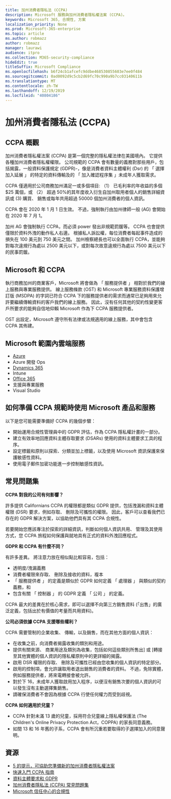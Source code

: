 ```yaml
---
title: 加州消費者隱私法 (CCPA)
description: Microsoft 服務與加州消費者隱私權法案 (CCPA)。
keywords: Microsoft 365, 合規性, 方案
localization_priority: None
ms.prod: Microsoft-365-enterprise
ms.topic: article
ms.author: robmazz
author: robmazz
manager: laurawi
audience: itpro
ms.collection: M365-security-compliance
hideEdit: true
titleSuffix: Microsoft Compliance
ms.openlocfilehash: b6f24cb1afcefc9ddbe468530855603e7ee0f484
ms.sourcegitcommit: 0ad0092d9c5cb2d69fc70c990a9b7cc03140611b
ms.translationtype: MT
ms.contentlocale: zh-TW
ms.lasthandoff: 12/19/2019
ms.locfileid: "40804186"
---
```

# <a name="california-consumer-privacy-act-ccpa"></a>加州消費者隱私法 (CCPA)

## <a name="ccpa-overview"></a>CCPA 概觀

加州消費者隱私權法案 (CCPA) 是第一個完整的隱私權法律在美國境內。 它提供各種加州消費者隱私權權限。  公司規範的 CCPA 會有數量的義務對那些用戶，包括揭露，一般資料保護規定 (GDPR)-，像是消費者資料主體權利 (Dsr) 的 「 選擇加入延展 」 的特定的資料傳輸及的 「 加入確認程序集 」未成年人獲取需求。

CCPA 僅適用於公司商務加州滿足一或多個項目: （1） 已毛利率的年收益的多個 $25 萬個，或 （2） 超過 50%的其年度收入衍生自加州取用者個人的銷售詳細資訊或 (3) 購買、 銷售或每年共用超過 50000 個加州消費者的個人資訊。

CCPA 會在 2020 年 1 月 1 日生效。 不過，強制執行由加州律師一般 (AG) 會開始在 2020 年 7 月 1。

加州 AG 會強制執行 CCPA，而必須 power 發出非規範罰鍰等。 CCPA 也會提供僅限於資料外洩的動作私人右邊。 根據私人訴訟權，每位消費者每起事件造成的損失在 100 美元到 750 美元之間。 加州檢察總長也可以全面執行 CCPA，並能夠對每次違規行為處以 2500 美元以下，或對每次故意違規行為處以 7500 美元以下的民事罰鍰。

## <a name="microsoft-and-the-ccpa"></a>Microsoft 和 CCPA

執行商務加州的商業客戶，Microsoft 將會做為 「 服務提供者 」 相對於我們的線上服務與專業服務提供。  線上服務條款 (OST) 和 Microsoft 專業服務資料保護增訂版 (MSDPA) 的字詞已符合 CCPA 下的服務提供者的需求而通常已足夠用來允許要繼續傳輸資料的客戶我們的線上服務。 因此，沒有任何其他的契約性變更客戶所要求的能夠自信地仰賴 Microsoft 作為下 CCPA 服務提供者。

OST 出設定，Microsoft 遵守所有法律或法規適用的線上服務，其中會包含 CCPA 其佈建。  

## <a name="microsoft-in-scope-cloud-services"></a>Microsoft 範圍內雲端服務

- [Azure](https://aka.ms/AzureCompliance)
- Azure 開發 Ops
- [Dynamics 365](https://aka.ms/d365-compliance-list)
- Intune
- [Office 365](https://aka.ms/o365-compliance-framework)
- 支援與專業服務
- Visual Studio

## <a name="how-you-can-prepare-for-your-ccpa-compliance-when-using-microsoft-products-and-services"></a>如何準備 CCPA 規範時使用 Microsoft 產品和服務

以下是您可能需要準備好 CCPA 的幾個步驟：

- 開始運用合規性管理員中的 GDPR 評估，作為 CCPA 隱私權計畫的一部分。
- 建立有效率地回應資料主體存取要求 (DSARs) 使用的資料主體要求工具的程序。
- 設定標籤和原則以探索、分類並加上標籤，以及使用 Microsoft 資訊保護來保護敏感性資料。
- 使用電子郵件加密功能進一步控制敏感性資訊。

## <a name="frequently-asked-questions"></a>常見問題集

**CCPA 對我的公司有何影響？**

許多提供 Californians CCPA 的權限都是類似 GDPR 提供，包括洩漏和資料主體權限 (DSR) 要求，例如存取、 刪除及可攜性的權限。 因此，客戶可以查看我們已存在的 GDPR 解決方案，以協助他們具有其 CCPA 合規性。

若要開始您應該專注於探索的詳細資訊，判斷如何個人資訊共用、 管理及其使用方式，您 CCPA 旅程如何保護與就地具有正式的資料外洩回應程式。

**GDPR 和 CCPA 有什麼不同？**

有許多差異。 將注意力放在相似點比較容易，包括：

- 透明度/洩漏義務
- 消費者權限來存取、 刪除及接收的資料，複本
- 「 服務提供者 」 的定義是類似於 GDPR 如何定義 「 處理器 」 與類似的契約義務，和
- 包含有關 「 控制器 」 的 GDPR 定義 「 公司 」 的定義。

CCPA 最大的差異在於核心需求，即可以選擇不向第三方銷售資料 (「出售」的廣泛定義，包括出於有價值的考量而共用資料)。

**公司必須依據 CCPA 支援哪些權利？**

CCPA 需要管制的企業收集、 傳輸，以及銷售，而在其他方面的個人資訊：

- 在收集之前，向消費者揭露收集的類別和用途。
- 提供有關來源、 商業用途及類別為收集，包括如何這些類別所售出] 或 [轉接至其他實體的個人資訊的隱私權原則中的更詳細的揭露。
- 啟用 DSR 權限的存取、 刪除及可攜性已經由您收集的個人資訊的特定部分。
- 啟用的控制項，會允許讓取用者退出銷售的消費者的資料。 不過，免除實體，例如服務提供者，將來電轉接會被允許。
- 對於下 16，未成年人獲取啟用加入程序，以便沒有銷售次要的個人資訊的可以發生沒有主動選擇集銷售。
- 請確保消費者不會因為根據 CCPA 行使任何權力而受到歧視。

**CCPA 如何適用於兒童？**

- CCPA 針對未滿 13 歲的兒童，採用符合兒童線上隱私權保護法 (The Children's Online Privacy Protection Act，COPPA) 的家長同意義務。
- 如間 13 和 16 年舊的子系，CCPA 會有所沉重若要取得的子選擇加入的同意聲明。

## <a name="resources"></a>資源

- [5 的提示，可協助您準備新的加州消費者隱私權法案](https://aka.ms/M365ComplianceBlog_RSA)
- [快速入門 CCPA 指南](https://info.microsoft.com/ww-landing-Five-tips-to-help-you-prepare-for-the-California-Consumer-Privacy-Act.html)
- [資料主體要求和 GDPR](gdpr-data-subject-requests.md)
- [加州消費者隱私法 (CCPA) 常見問題集](ccpa-faq.md)
- [Microsoft 信任中心的合規性](https://www.microsoft.com/trust-center/compliance/compliance-overview)
